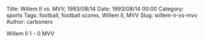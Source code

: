 Title: Willem II vs. MVV, 1993/08/14
Date: 1993/08/14 00:00
Category: sports
Tags: football, football scores, Willem II, MVV
Slug: willem-ii-vs-mvv
Author: carbonero


Willem II 1 - 0 MVV
